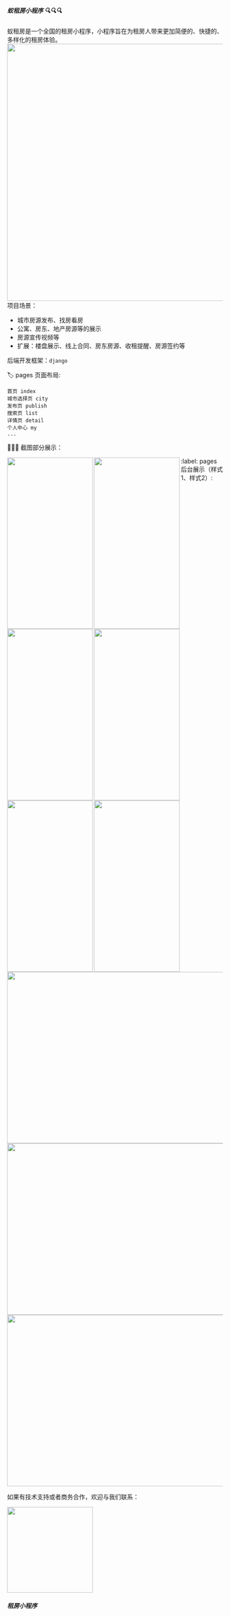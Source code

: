 ##### 蚁租房小程序 :mag::mag::mag:

蚁租房是一个全国的租房小程序，小程序旨在为租房人带来更加简便的、快捷的、多样化的租房体验。
<img src="https://rent-mini.obs.cn-north-4.myhuaweicloud.com/conf/35416EB8-64B4-4A1E-9313-1DEA11D3C201.png" width = "1000" height = "600"  align=left />


项目场景：
- 城市房源发布、找房看房
- 公寓、房东、地产房源等的展示
- 房源宣传视频等
- 扩展：楼盘展示、线上合同、房东房源、收租提醒、房源签约等

后端开发框架：`django`



:label: pages 页面布局: 
```
首页 index
城市选择页 city
发布页 publish
搜索页 list
详情页 detail
个人中心 my
...
```

:art::art::art: 截图部分展示：

<img src="https://szs-renting.oss-cn-shenzhen.aliyuncs.com/mina/show/9113E57C-F80C-462D-8D64-6AFF300C4B67.png" width = "200" height = "400"  align=left />
<img src="https://szs-renting.oss-cn-shenzhen.aliyuncs.com/mina/show/0B62E1EB-6331-472B-92F7-B1E1FC5DAAFC.png" width = "200" height = "400"  align=left />
<img src="https://szs-renting.oss-cn-shenzhen.aliyuncs.com/mina/show/5CD63CAB-84D4-4DC0-AB02-88EDE8328E6B.png" width = "200" height = "400"  align=left />
<img src="https://szs-renting.oss-cn-shenzhen.aliyuncs.com/mina/show/ECC2CCF9-5207-4764-9947-167FA80EA2FE.png" width = "200" height = "400"  align=left />
<img src="https://szs-renting.oss-cn-shenzhen.aliyuncs.com/mina/show/86F4C322-369B-43FF-9947-417BBB18DDDA.png" width = "200" height = "400"  align=left />
<img src="https://szs-renting.oss-cn-shenzhen.aliyuncs.com/mina/show/3848184C-723D-43D0-94A5-4A2435FF0E5B.png" width = "200" height = "400"  align=left />
:label: pages 后台展示（样式1、样式2）: 

<img src="https://rent-mini.obs.cn-north-4.myhuaweicloud.com/conf/D7554251-80D5-4685-8EB7-5259569D7B62.png" width = "600" height = "400" aligh=left />
<img src="https://rent-mini.obs.cn-north-4.myhuaweicloud.com/conf/42ED5B1E-EA0F-4C76-8067-5103F7D214B1.png" width = "600" height = "400" aligh=left />
<img src="https://img-blog.csdnimg.cn/20210423115030930.png?x-oss-process=image/watermark,type_ZmFuZ3poZW5naGVpdGk,shadow_10,text_aHR0cHM6Ly9ibG9nLmNzZG4ubmV0L3FxXzQyMjM5NTIw,size_16,color_FFFFFF,t_70" width = "600" height = "400" aligh=left />

如果有技术支持或者商务合作，欢迎与我们联系：

<img src="https://szs-renting.oss-cn-shenzhen.aliyuncs.com/mina/show/WechatIMG43.jpeg" width = "200" height = "200" aligh=left />




##### 租房小程序
